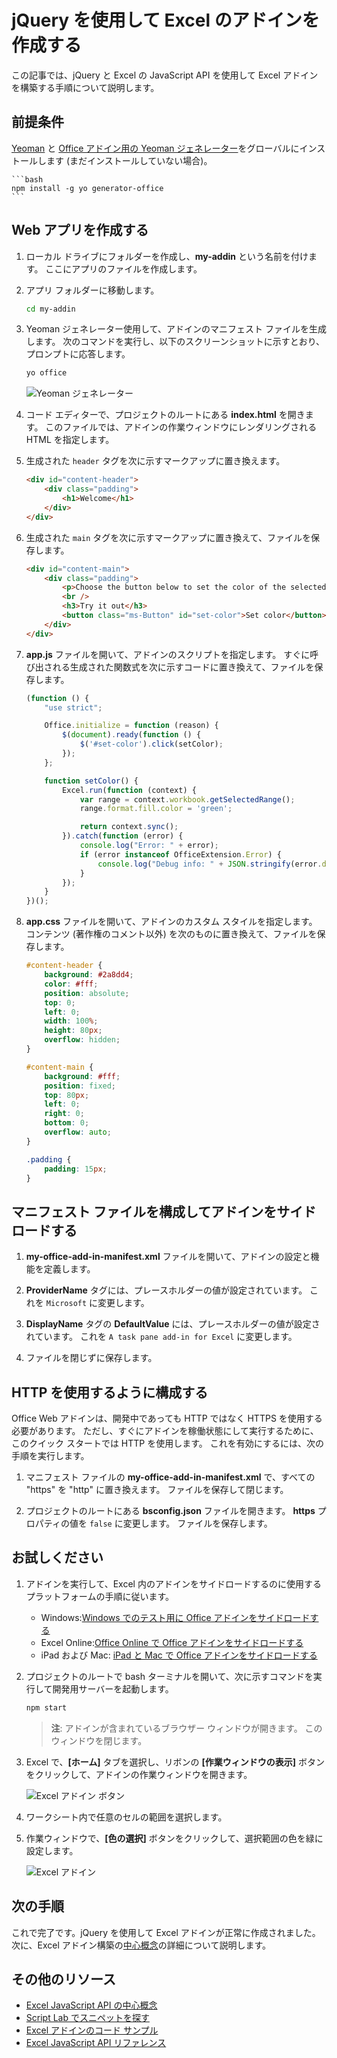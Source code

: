 # <a name="build-an-excel-add-in-using-jquery"></a>jQuery を使用して Excel のアドインを作成する

この記事では、jQuery と Excel の JavaScript API を使用して Excel アドインを構築する手順について説明します。

## <a name="prerequisites"></a>前提条件

[Yeoman](https://github.com/yeoman/yo) と [Office アドイン用の Yeoman ジェネレーター](https://github.com/OfficeDev/generator-office)をグローバルにインストールします (まだインストールしていない場合)。

    ```bash
    npm install -g yo generator-office
    ```

## <a name="create-the-web-app"></a>Web アプリを作成する

1. ローカル ドライブにフォルダーを作成し、**my-addin** という名前を付けます。 ここにアプリのファイルを作成します。

2. アプリ フォルダーに移動します。

    ```bash
    cd my-addin
    ```

3. Yeoman ジェネレーター使用して、アドインのマニフェスト ファイルを生成します。 次のコマンドを実行し、以下のスクリーンショットに示すとおり、プロンプトに応答します。

    ```bash
    yo office
    ```
    ![Yeoman ジェネレーター](../../images/yo-office-jquery.png)


4. コード エディターで、プロジェクトのルートにある **index.html** を開きます。 このファイルでは、アドインの作業ウィンドウにレンダリングされる HTML を指定します。 
 
5. 生成された `header` タグを次に示すマークアップに置き換えます。
 
    ```html
    <div id="content-header">
        <div class="padding">
            <h1>Welcome</h1>
        </div>
    </div>
    ```

6. 生成された `main` タグを次に示すマークアップに置き換えて、ファイルを保存します。

    ```html
    <div id="content-main">
        <div class="padding">
            <p>Choose the button below to set the color of the selected range to green.</p>
            <br />
            <h3>Try it out</h3>
            <button class="ms-Button" id="set-color">Set color</button>
        </div>
    </div>
    ```

7. **app.js** ファイルを開いて、アドインのスクリプトを指定します。 すぐに呼び出される生成された関数式を次に示すコードに置き換えて、ファイルを保存します。

    ```js
    (function () {
        "use strict";

        Office.initialize = function (reason) {
            $(document).ready(function () {
                $('#set-color').click(setColor);
            });
        };

        function setColor() {
            Excel.run(function (context) {
                var range = context.workbook.getSelectedRange();
                range.format.fill.color = 'green';

                return context.sync();
            }).catch(function (error) {
                console.log("Error: " + error);
                if (error instanceof OfficeExtension.Error) {
                    console.log("Debug info: " + JSON.stringify(error.debugInfo));
                }
            });
        }
    })();
    ```

8. **app.css** ファイルを開いて、アドインのカスタム スタイルを指定します。 コンテンツ (著作権のコメント以外) を次のものに置き換えて、ファイルを保存します。

    ```css
    #content-header {
        background: #2a8dd4;
        color: #fff;
        position: absolute;
        top: 0;
        left: 0;
        width: 100%;
        height: 80px; 
        overflow: hidden;
    }

    #content-main {
        background: #fff;
        position: fixed;
        top: 80px;
        left: 0;
        right: 0;
        bottom: 0;
        overflow: auto; 
    }

    .padding {
        padding: 15px;
    }
    ```

## <a name="configure-the-manifest-file-and-sideload-the-add-in"></a>マニフェスト ファイルを構成してアドインをサイドロードする

1. **my-office-add-in-manifest.xml** ファイルを開いて、アドインの設定と機能を定義します。 

2. **ProviderName** タグには、プレースホルダーの値が設定されています。 これを `Microsoft` に変更します。

3. **DisplayName** タグの **DefaultValue** には、プレースホルダーの値が設定されています。 これを `A task pane add-in for Excel` に変更します。 

4. ファイルを閉じずに保存します。

## <a name="configure-to-use-http"></a>HTTP を使用するように構成する

Office Web アドインは、開発中であっても HTTP ではなく HTTPS を使用する必要があります。 ただし、すぐにアドインを稼働状態にして実行するために、このクイック スタートでは HTTP を使用します。 これを有効にするには、次の手順を実行します。

1. マニフェスト ファイルの **my-office-add-in-manifest.xml** で、すべての "https" を "http" に置き換えます。 ファイルを保存して閉じます。

2. プロジェクトのルートにある **bsconfig.json** ファイルを開きます。 **https** プロパティの値を `false` に変更します。 ファイルを保存します。


## <a name="try-it-out"></a>お試しください

1. アドインを実行して、Excel 内のアドインをサイドロードするのに使用するプラットフォームの手順に従います。

    - Windows:[Windows でのテスト用に Office アドインをサイドロードする](../testing/create-a-network-shared-folder-catalog-for-task-pane-and-content-add-ins.md)
    - Excel Online:[Office Online で Office アドインをサイドロードする](../testing/sideload-office-add-ins-for-testing.md#sideload-an-office-add-in-on-office-online)
    - iPad および Mac: [iPad と Mac で Office アドインをサイドロードする](../testing/sideload-an-office-add-in-on-ipad-and-mac.md)

2. プロジェクトのルートで bash ターミナルを開いて、次に示すコマンドを実行して開発用サーバーを起動します。

    ```bash
    npm start
    ```

   > **注**: アドインが含まれているブラウザー ウィンドウが開きます。 このウィンドウを閉じます。

3. Excel で、**[ホーム]** タブを選択し、リボンの **[作業ウィンドウの表示]** ボタンをクリックして、アドインの作業ウィンドウを開きます。

    ![Excel アドイン ボタン](../../images/excel_quickstart_addin_2a.png)

4. ワークシート内で任意のセルの範囲を選択します。

5. 作業ウィンドウで、**[色の選択]** ボタンをクリックして、選択範囲の色を緑に設定します。

    ![Excel アドイン](../../images/excel_quickstart_addin_2b.png)

## <a name="next-steps"></a>次の手順

これで完了です。jQuery を使用して Excel アドインが正常に作成されました。 次に、Excel アドイン構築の[中心概念](excel-add-ins-core-concepts.md)の詳細について説明します。

## <a name="additional-resources"></a>その他のリソース

* [Excel JavaScript API の中心概念](excel-add-ins-core-concepts.md)
* [Script Lab でスニペットを探す](https://store.office.com/en-001/app.aspx?assetid=WA104380862&ui=en-US&rs=en-001&ad=US&appredirect=false)
* [Excel アドインのコード サンプル](http://dev.office.com/code-samples#?filters=excel,office%20add-ins)
* [Excel JavaScript API リファレンス](../../reference/excel/excel-add-ins-reference-overview.md)
